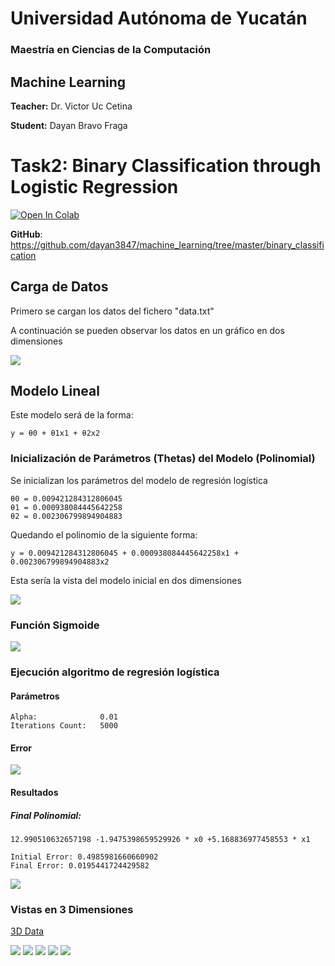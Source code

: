 # Universidad Autónoma de Yucatán

### Maestría en Ciencias de la Computación

## Machine Learning

**Teacher:** Dr. Victor Uc Cetina

**Student:** Dayan Bravo Fraga

# Task2: Binary Classification through Logistic Regression

[![Open In Colab](https://colab.research.google.com/assets/colab-badge.svg)](https://colab.research.google.com/github/dayan3847/machine_learning/blob/master/binary_classification/colab/logistic_regression.ipynb)

**GitHub**: https://github.com/dayan3847/machine_learning/tree/master/binary_classification

## Carga de Datos

Primero se cargan los datos del fichero "data.txt"

A continuación se pueden observar los datos en un gráfico en dos dimensiones

![](img/data_points_2d.png)

## Modelo Lineal

Este modelo será de la forma:

`y = θ0 + θ1x1 + θ2x2`

### Inicialización de Parámetros (Thetas) del Modelo (Polinomial)

Se inicializan los parámetros del modelo de regresión logística

    θ0 = 0.009421284312806045
    θ1 = 0.000938084445642258
    θ2 = 0.002306799894904883

Quedando el polinomio de la siguiente forma:

`y = 0.009421284312806045 + 0.000938084445642258x1 + 0.002306799894904883x2`

Esta sería la vista del modelo inicial en dos dimensiones

![](img/initial_parameters_2d.png)

### Función Sigmoide

![](img/sigmoide.png)

### Ejecución algoritmo de regresión logística

#### Parámetros

    Alpha:              0.01
    Iterations Count:   5000

#### Error

![](img/error.png)

#### Resultados

##### Final Polinomial:

`12.990510632657198 -1.9475398659529926 * x0 +5.168836977458553 * x1`

    Initial Error: 0.4985981660660902
    Final Error: 0.0195441724429582

![](img/final_2d.png)

### Vistas en 3 Dimensiones

[3D Data](reports/2023-02-12_02-43-59/figure_3d_data.html)

![](img/data_points_3d.png)
![](img/newplot_2.png)
![](img/newplot_3.png)
![](img/newplot_4.png)
![](img/newplot_5.png)
